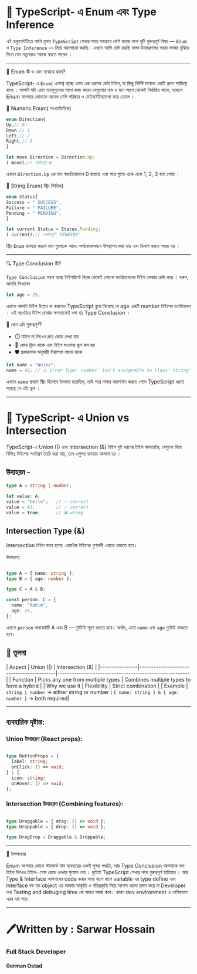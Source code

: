 # 📘 TypeScript- এ Enum এবং Type Inference

এই ডকুমেন্টটিতে আমি মূলত `TypeScript` শেখার সময় সবচেয়ে বেশি কাজে লাগা দুটি গুরুত্বপূর্ণ বিষয় — `Enum` ও `Type Inference` — নিয়ে আলোচনা করছি। এখানে আমি চেষ্টা করছি বাস্তব উদাহরণসহ সহজ ভাষায় বুঝিয়ে দিতে যেন নতুনরাও সহজে ধরতে পারেন ।

---

🎯 Enum কী ও কেন ব্যবহার করব?

TypeScript- এ `Enum`( এনাম) হচ্ছে এমন এক ধরনের ডেটা টাইপ, যা কিছু নির্দিষ্ট মানকে একটি গ্রুপে সাজিয়ে রাখে । আপনি যদি এমন ভ্যালুগুলোর সাথে কাজ করেন যেগুলোর নাম ও মান আগে থেকেই নির্ধারিত থাকে, তাহলে Enum আপনার কোডকে অনেক বেশি পরিষ্কার ও মেইনটেইনযোগ্য করে তোলে ।

🔢 Numeric Enum( সংখ্যাভিত্তিক)

```ts
enum Direction{
Up,// 0
Down,// 1
Left,// 2
Right,// 3
}

let move Direction = Direction.Up;
( move);// আউটপুট 0
```

এখানে `Direction.Up` এর মান স্বয়ংক্রিয়ভাবে 0 হয়েছে এবং পরে গুলো একে একে 1, 2, 3 হয়ে গেছে ।

🧵 String Enum( স্ট্রিং ভিত্তিক)

```ts
enum Status{
Success = " SUCCESS",
Failure = " FAILURE",
Pending = " PENDING",
}

let current Status = Status.Pending;
( current);// আউটপুট" PENDING"
```

স্ট্রিং `Enum` ব্যবহার করলে মান গুলোকে আরও অর্থবোধকভাবে উপস্থাপন করা যায় এবং ডিবাগ করাও সহজ হয় ।

---

🔍 Type Conclusion কী?

`Type Conclusion` মানে হচ্ছে টাইপস্ক্রিপ্ট নিজে থেকেই কোনো ভ্যারিয়েবলের টাইপ বোঝার চেষ্টা করে । ধরুন, আপনি লিখলেন

```ts
let age = 25;
```

এখানে আপনি টাইপ উল্লেখ না করলেও TypeScript বুঝে নিয়েছে যে age একটি number টাইপের ভ্যারিয়েবল । এই স্বয়ংক্রিয় টাইপ বোঝার ক্ষমতাকেই বলা হয় Type Conclusion ।

🤔 কেন এটা গুরুত্বপূর্ণ?

- ⏱️ টাইপ না লিখেও দ্রুত কোড লেখা যায়
- 🧠 কোড ক্লিন থাকে এবং টাইপ সংক্রান্ত ভুল কম হয়
- 🛡️ প্রকারভেদ অনুযায়ী নিরাপত্তা বজায় থাকে

```ts
let name = "Anika";
name = 42; // ⚠️ Error Type' number' isn't assignable to class' string'
```

এখানে `name` প্রথমে স্ট্রিং হিসেবে ইনফার হয়েছিল, তাই পরে নাম্বার অ্যাসাইন করতে গেলে TypeScript ধরতে পারছে যে এটা ভুল । 

---


# 📘 TypeScript- এ Union vs Intersection

TypeScript-এ Union (|) এবং Intersection (&) টাইপ দুই ধরনের টাইপ অপারেটর, যেগুলো দিয়ে বিভিন্ন টাইপের সংমিশ্রণ তৈরি করা যায়, তবে এগুলর ব্যবহার আলাদা হয় ।

## উদাহরন -
```ts
type A = string | number;

let value: A;
value = "hello";   // ✅ correct
value = 42;        // ✅ correct
value = true;      // ❌ wrong
```

## Intersection Type (&)
Intersection টাইপ মানে হলো: একাধিক টাইপের গুণাবলী একত্রে থাকতে হবে।

উদাহরণ:
```ts

type A = { name: string };
type B = { age: number };

type C = A & B;

const person: C = {
  name: "Rahim",
  age: 25,
};
```
এখানে `person` অবজেক্টটি A এবং B — দুইটাই পূরণ করতে হবে। অর্থাৎ, এতে `name` এবং `age` দুটোই থাকতে হবে।


## 🔁 তুলনা

| Aspect         | Union (|)                                | Intersection (&)                                       |
|----------------|------------------------------------------|--------------------------------------------------------|
| Function       | Picks any one from multiple types        | Combines multiple types to form a hybrid               |
| Why we use it  | Flexibility                              | Strict combination                                     |
| Example        | `string | number` → either string or number | `{ name: string } & { age: number }` → both required|




---
## ব্যবহারিক দৃষ্টান্ত:

### Union উদাহরণ (React props):
```ts

type ButtonProps = {
  label: string;
  onClick: () => void;
} | {
  icon: string;
  onHover: () => void;
};
```
### Intersection উদাহরণ (Combining features):
```ts

type Draggable = { drag: () => void };
type Droppable = { drop: () => void };

type DragDrop = Draggable & Droppable;
```
---


🧾 উপসংহার

Enum আপনার কোডে স্ট্যান্ডার্ড মান ব্যবহারের একটা সুন্দর পদ্ধতি, আর Type Conclusion আপনাকে কম টাইপ লিখেও টাইপ- সেফ কোড লেখার সুযোগ দেয় । দুটোই TypeScript শেখার পথে গুরুত্বপূর্ণ হাতিয়ার । আর Type & Interface আপনাদের code করার সময় ধাপে ধাপে variable এর type define এবং Interface বড় বড় object এর আকার আকৃতি ও গতিপ্রকৃতি নিয়ে আগাম ধারনা প্রদান করে যা Developer দের Testing and debuging time কে আরও সহজ করে। কারন dev environment এ বেশিরভাগ এরর ধরা পরে।

---


# 🖊️Written by : Sarwar Hossain
  ### Full Stack Developer
  #### German Ostad


